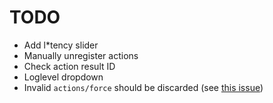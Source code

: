 # TODO

- Add l*tency slider
- Manually unregister actions
- Check action result ID
- Loglevel dropdown
- Invalid `actions/force` should be discarded (see [this issue](https://github.com/VedalAI/neuro-game-sdk/issues/14#issuecomment-2539497770))
